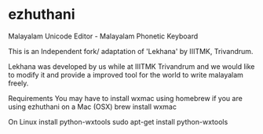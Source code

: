 # ezhuthani
Malayalam Unicode Editor - Malayalam Phonetic Keyboard

This is an Independent fork/ adaptation of 'Lekhana' by IIITMK, Trivandrum.

Lekhana was developed by us while at IIITMK Trivandrum and we would like to modify it and provide a improved tool for the world to write malayalam freely.

Requirements
You may have to install wxmac using homebrew if you are using ezhuthani on a Mac (OSX)
    brew install wxmac

On Linux install python-wxtools
    sudo apt-get install python-wxtools